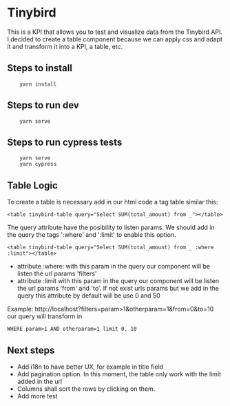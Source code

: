 # Tinybird

This is a KPI that allows you to test and visualize data from the Tinybird API. I decided to create a table component because we can apply css and adapt it and transform it into a KPI, a table, etc.

## Steps to install

```
    yarn install
```

## Steps to run dev

```
    yarn serve
```

## Steps to run cypress tests

```
    yarn serve
    yarn cypress
```

## Table Logic

To create a table is necessary add in our html code a tag table similar this:

```
<table tinybird-table query="Select SUM(total_amount) from _"></table>
```

The query attribute have the posibility to listen params. We should add in the query the tags ':where' and ':limit' to enable this option.

```
<table tinybird-table query="Select SUM(total_amount) from _ :where :limit"></table>
```

* attribute :where: with this param in the query our component will be listen the url params 'filters'
* attribute :limit with this param in the query our component will be listen the url params 'from' and 'to'. If not exist urls params but we add in the query this attribute by default will be use 0 and 50

Example: http://localhost?filters=param>1&otherparam=1&from=0&to=10 our query will transform in

````
WHERE param>1 AND otherparam=1 limit 0, 10
````  


## Next steps

- Add i18n to have better UX, for example in title field
- Add pagination option. In this moment, the table only work with the limit added in the url
- Columns shall sort the rows by clicking on them.
- Add more test
